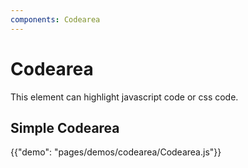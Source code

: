 ```yaml
---
components: Codearea
---
```


# Codearea
This element can highlight javascript code or css code.
## Simple Codearea

{{"demo": "pages/demos/codearea/Codearea.js"}}
